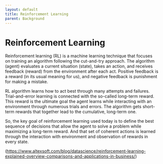 ```yaml
---
layout: default
title: Reinforcement Learning
parent: Background
---
```


# Reinforcement Learning

Reinforcement learning (RL) is a machine learning technique that focuses on training an algorithm following the cut-and-try approach. The algorithm (agent) evaluates a current situation (state), takes an action, and receives feedback (reward) from the environment after each act. Positive feedback is a reward (in its usual meaning for us), and negative feedback is punishment for making a mistake.

RL algorithm learns how to act best through many attempts and failures. Trial-and-error learning is connected with the so-called long-term reward. This reward is the ultimate goal the agent learns while interacting with an environment through numerous trials and errors. The algorithm gets short-term rewards that together lead to the cumulative, long-term one.

So, the key goal of reinforcement learning used today is to define the best sequence of decisions that allow the agent to solve a problem while maximizing a long-term reward. And that set of coherent actions is learned through the interaction with environment and observation of rewards in every state.

(https://www.altexsoft.com/blog/datascience/reinforcement-learning-explained-overview-comparisons-and-applications-in-business/)
